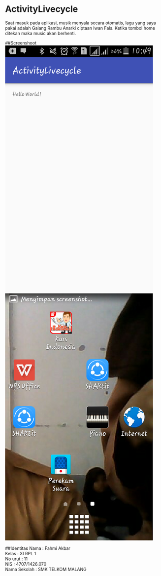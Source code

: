 # ActivityLivecycle
Saat masuk pada aplikasi, musik menyala secara otomatis, lagu yang saya pakai adalah Galang Rambu Anarki ciptaan Iwan Fals. Ketika tombol home ditekan maka music akan berhenti.

##Screenshoot
![SS1](https://github.com/fahmialiasakbar/ActivityLivecycle/blob/master/Screenshot_2016-10-09-10-49-07.png)
![SS2](https://github.com/fahmialiasakbar/ActivityLivecycle/blob/master/Screenshot_2016-10-09-10-49-09.png)

##Identitas
Nama    : Fahmi Akbar <br>
Kelas   : XI RPL 1 <br>
No urut : 11<br> 
NIS     : 4707/1426.070 <br>
Nama Sekolah : SMK TELKOM MALANG
